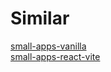 # Similar
[small-apps-vanilla](https://github.com/j0sephh123/small-apps-vanilla)  
[small-apps-react-vite](https://github.com/j0sephh123/small-apps-react-vite)  
